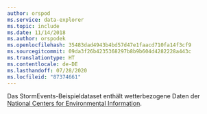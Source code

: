 ```yaml
---
author: orspod
ms.service: data-explorer
ms.topic: include
ms.date: 11/14/2018
ms.author: orspodek
ms.openlocfilehash: 35483dad4943b4bd57d47e1faacd710fa14f3cf9
ms.sourcegitcommit: 09da3f26b4235368297b8b9b604d4282228a443c
ms.translationtype: HT
ms.contentlocale: de-DE
ms.lasthandoff: 07/28/2020
ms.locfileid: "87374661"
---
```

Das StormEvents-Beispieldataset enthält wetterbezogene Daten der [National Centers for Environmental Information](https://www.ncdc.noaa.gov/stormevents/).